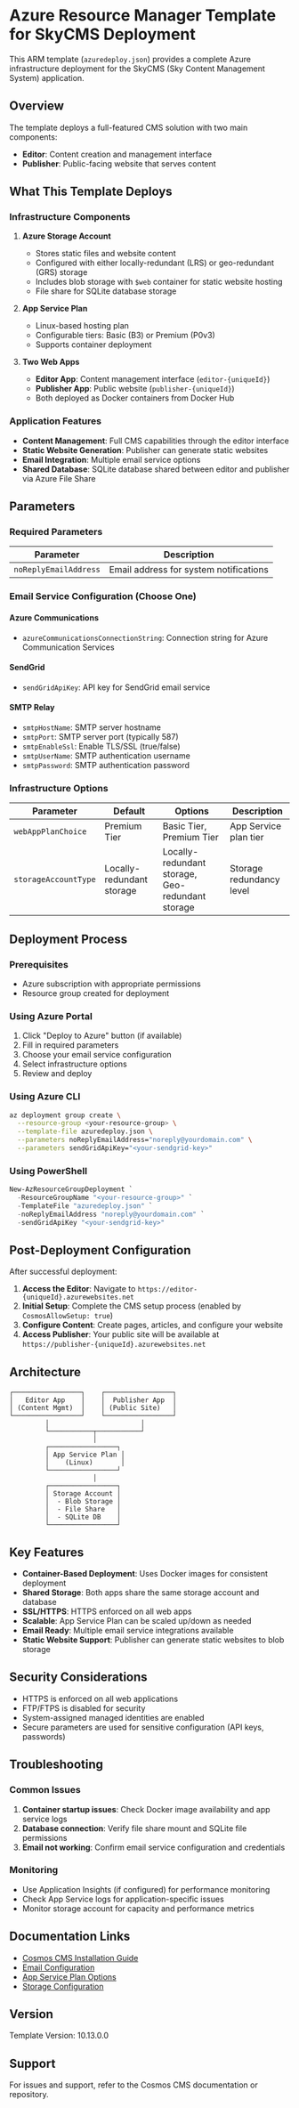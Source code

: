 # Azure Resource Manager Template for SkyCMS Deployment

This ARM template (`azuredeploy.json`) provides a complete Azure infrastructure deployment for the SkyCMS (Sky Content Management System) application.

## Overview

The template deploys a full-featured CMS solution with two main components:

- **Editor**: Content creation and management interface
- **Publisher**: Public-facing website that serves content

## What This Template Deploys

### Infrastructure Components

1. **Azure Storage Account**
   - Stores static files and website content
   - Configured with either locally-redundant (LRS) or geo-redundant (GRS) storage
   - Includes blob storage with `$web` container for static website hosting
   - File share for SQLite database storage

2. **App Service Plan**
   - Linux-based hosting plan
   - Configurable tiers: Basic (B3) or Premium (P0v3)
   - Supports container deployment

3. **Two Web Apps**
   - **Editor App**: Content management interface (`editor-{uniqueId}`)
   - **Publisher App**: Public website (`publisher-{uniqueId}`)
   - Both deployed as Docker containers from Docker Hub

### Application Features

- **Content Management**: Full CMS capabilities through the editor interface
- **Static Website Generation**: Publisher can generate static websites
- **Email Integration**: Multiple email service options
- **Shared Database**: SQLite database shared between editor and publisher via Azure File Share

## Parameters

### Required Parameters

| Parameter | Description |
|-----------|-------------|
| `noReplyEmailAddress` | Email address for system notifications |

### Email Service Configuration (Choose One)

#### Azure Communications

- `azureCommunicationsConnectionString`: Connection string for Azure Communication Services

#### SendGrid

- `sendGridApiKey`: API key for SendGrid email service

#### SMTP Relay

- `smtpHostName`: SMTP server hostname
- `smtpPort`: SMTP server port (typically 587)
- `smtpEnableSsl`: Enable TLS/SSL (true/false)
- `smtpUserName`: SMTP authentication username
- `smtpPassword`: SMTP authentication password

### Infrastructure Options

| Parameter | Default | Options | Description |
|-----------|---------|---------|-------------|
| `webAppPlanChoice` | Premium Tier | Basic Tier, Premium Tier | App Service plan tier |
| `storageAccountType` | Locally-redundant storage | Locally-redundant storage, Geo-redundant storage | Storage redundancy level |

## Deployment Process

### Prerequisites

- Azure subscription with appropriate permissions
- Resource group created for deployment

### Using Azure Portal

1. Click "Deploy to Azure" button (if available)
2. Fill in required parameters
3. Choose your email service configuration
4. Select infrastructure options
5. Review and deploy

### Using Azure CLI

```bash
az deployment group create \
  --resource-group <your-resource-group> \
  --template-file azuredeploy.json \
  --parameters noReplyEmailAddress="noreply@yourdomain.com" \
  --parameters sendGridApiKey="<your-sendgrid-key>"
```

### Using PowerShell

```powershell
New-AzResourceGroupDeployment `
  -ResourceGroupName "<your-resource-group>" `
  -TemplateFile "azuredeploy.json" `
  -noReplyEmailAddress "noreply@yourdomain.com" `
  -sendGridApiKey "<your-sendgrid-key>"
```

## Post-Deployment Configuration

After successful deployment:

1. **Access the Editor**: Navigate to `https://editor-{uniqueId}.azurewebsites.net`
2. **Initial Setup**: Complete the CMS setup process (enabled by `CosmosAllowSetup: true`)
3. **Configure Content**: Create pages, articles, and configure your website
4. **Access Publisher**: Your public site will be available at `https://publisher-{uniqueId}.azurewebsites.net`

## Architecture

```text
┌─────────────────┐    ┌─────────────────┐
│   Editor App    │    │  Publisher App  │
│ (Content Mgmt)  │    │ (Public Site)   │
└─────────────────┘    └─────────────────┘
         │                       │
         └───────────┬───────────┘
                     │
         ┌─────────────────┐
         │ App Service Plan │
         │    (Linux)       │
         └─────────────────┘
                     │
         ┌─────────────────┐
         │ Storage Account │
         │  - Blob Storage │
         │  - File Share   │
         │  - SQLite DB    │
         └─────────────────┘
```

## Key Features

- **Container-Based Deployment**: Uses Docker images for consistent deployment
- **Shared Storage**: Both apps share the same storage account and database
- **SSL/HTTPS**: HTTPS enforced on all web apps
- **Scalable**: App Service Plan can be scaled up/down as needed
- **Email Ready**: Multiple email service integrations available
- **Static Website Support**: Publisher can generate static websites to blob storage

## Security Considerations

- HTTPS is enforced on all web applications
- FTP/FTPS is disabled for security
- System-assigned managed identities are enabled
- Secure parameters are used for sensitive configuration (API keys, passwords)

## Troubleshooting

### Common Issues

1. **Container startup issues**: Check Docker image availability and app service logs
2. **Database connection**: Verify file share mount and SQLite file permissions
3. **Email not working**: Confirm email service configuration and credentials

### Monitoring

- Use Application Insights (if configured) for performance monitoring
- Check App Service logs for application-specific issues
- Monitor storage account for capacity and performance metrics

## Documentation Links

- [Cosmos CMS Installation Guide](https://cosmos.moonrise.net/install)
- [Email Configuration](https://cosmos.moonrise.net/install#Com)
- [App Service Plan Options](https://cosmos.moonrise.net/install#Plan)
- [Storage Configuration](https://cosmos.moonrise.net/install#Storage)

## Version

Template Version: 10.13.0.0

## Support

For issues and support, refer to the Cosmos CMS documentation or repository.
